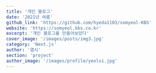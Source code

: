 ```yaml
---
title: '개인 블로그'
date: '2021년 여름'
github_link: 'https://github.com/hyeda1103/somyeol-KBS'
website: 'https://somyeol.kbs.co.kr'
excerpt: '개인 블로그를 만들어보았다'
cover_image: '/images/posts/img3.jpg'
category: 'Next.js'
author: '열시'
section: 'project'
author_image: '/images/profile/yeolsi.jpg'
---
```

